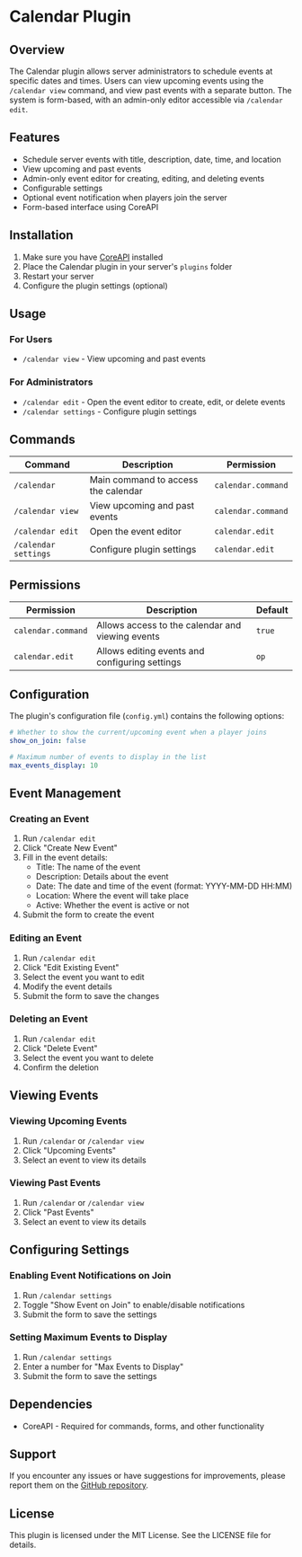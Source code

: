 # Calendar Plugin

## Overview
The Calendar plugin allows server administrators to schedule events at specific dates and times. Users can view upcoming events using the `/calendar view` command, and view past events with a separate button. The system is form-based, with an admin-only editor accessible via `/calendar edit`.

## Features
- Schedule server events with title, description, date, time, and location
- View upcoming and past events
- Admin-only event editor for creating, editing, and deleting events
- Configurable settings
- Optional event notification when players join the server
- Form-based interface using CoreAPI

## Installation
1. Make sure you have [CoreAPI](https://github.com/DerCooleVonDem/CoreAPI) installed
2. Place the Calendar plugin in your server's `plugins` folder
3. Restart your server
4. Configure the plugin settings (optional)

## Usage

### For Users
- `/calendar view` - View upcoming and past events

### For Administrators
- `/calendar edit` - Open the event editor to create, edit, or delete events
- `/calendar settings` - Configure plugin settings

## Commands

| Command | Description | Permission |
|---------|-------------|------------|
| `/calendar` | Main command to access the calendar | `calendar.command` |
| `/calendar view` | View upcoming and past events | `calendar.command` |
| `/calendar edit` | Open the event editor | `calendar.edit` |
| `/calendar settings` | Configure plugin settings | `calendar.edit` |

## Permissions

| Permission | Description | Default |
|------------|-------------|---------|
| `calendar.command` | Allows access to the calendar and viewing events | `true` |
| `calendar.edit` | Allows editing events and configuring settings | `op` |

## Configuration
The plugin's configuration file (`config.yml`) contains the following options:

```yaml
# Whether to show the current/upcoming event when a player joins
show_on_join: false

# Maximum number of events to display in the list
max_events_display: 10
```

## Event Management

### Creating an Event
1. Run `/calendar edit`
2. Click "Create New Event"
3. Fill in the event details:
   - Title: The name of the event
   - Description: Details about the event
   - Date: The date and time of the event (format: YYYY-MM-DD HH:MM)
   - Location: Where the event will take place
   - Active: Whether the event is active or not
4. Submit the form to create the event

### Editing an Event
1. Run `/calendar edit`
2. Click "Edit Existing Event"
3. Select the event you want to edit
4. Modify the event details
5. Submit the form to save the changes

### Deleting an Event
1. Run `/calendar edit`
2. Click "Delete Event"
3. Select the event you want to delete
4. Confirm the deletion

## Viewing Events

### Viewing Upcoming Events
1. Run `/calendar` or `/calendar view`
2. Click "Upcoming Events"
3. Select an event to view its details

### Viewing Past Events
1. Run `/calendar` or `/calendar view`
2. Click "Past Events"
3. Select an event to view its details

## Configuring Settings

### Enabling Event Notifications on Join
1. Run `/calendar settings`
2. Toggle "Show Event on Join" to enable/disable notifications
3. Submit the form to save the settings

### Setting Maximum Events to Display
1. Run `/calendar settings`
2. Enter a number for "Max Events to Display"
3. Submit the form to save the settings

## Dependencies
- CoreAPI - Required for commands, forms, and other functionality

## Support
If you encounter any issues or have suggestions for improvements, please report them on the [GitHub repository](https://github.com/DerCooleVonDem/Calendar/issues).

## License
This plugin is licensed under the MIT License. See the LICENSE file for details.
